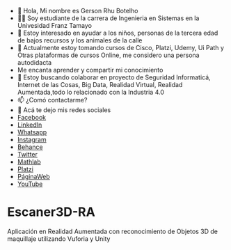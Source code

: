 - 👋 Hola, Mi nombre es Gerson Rhu Botelho
- 🧑‍💻 Soy estudiante de la carrera de Ingenieria en Sistemas en la Univesidad Franz Tamayo
- 👀 Estoy interesado en ayudar a los niños, personas de la tercera edad de bajos recursos y los animales de la calle
- 🌱 Actualmente estoy tomando cursos de Cisco, Platzi, Udemy, Ui Path y Otras plataformas de cursos Online, me considero una persona autodidacta
- Me encanta aprender y compartir mi conocimiento
- 💞️ Estoy buscando colaborar en proyecto de Seguridad Informaticá, Internet de las Cosas, Big Data, Realidad Virtual, Realidad Aumentada,todo lo relacionado con la Industria 4.0
- 📫 ¿Comó contactarme?
- 👾 Acá te dejo mis redes sociales
- [Facebook](https://www.facebook.com/jasan.rhu.3/)
- [LinkedIn](https://www.linkedin.com/in/gerson-rhu-botelho-000ab81b0/)
- [Whatsapp](https://wa.link/77op3n)
- [Instagram](https://www.instagram.com/gerson_rhu/)
- [Behance](https://www.behance.net/gersonrhubotelho)
- [Twitter](https://twitter.com/RhuGerson)
- [Mathlab](https://la.mathworks.com/matlabcentral/profile/authors/22598221)
- [Platzi](https://platzi.com/p/gersonrhu98/)
- [PáginaWeb](https://gerson9511.github.io/GersonRhu/)
- [YouTube](https://www.youtube.com/channel/UCZU7zPjWe6Aa3yv3LmrMEkw/)


# Escaner3D-RA
Aplicación en Realidad Aumentada con reconocimiento de Objetos 3D de maquillaje utilizando Vuforia y Unity 
